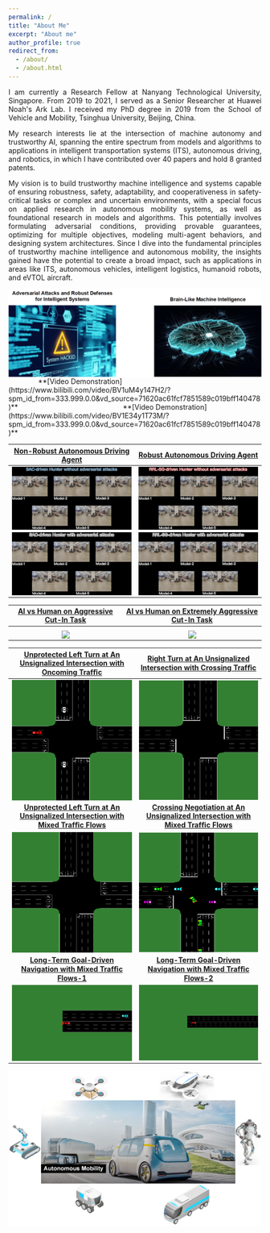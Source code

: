 ```yaml
---
permalink: /
title: "About Me"
excerpt: "About me"
author_profile: true
redirect_from: 
  - /about/
  - /about.html
---
```


<p align="justify">I am currently a Research Fellow at Nanyang Technological University, Singapore.
From 2019 to 2021, I served as a Senior Researcher at Huawei Noah's Ark Lab.
I received my PhD degree in 2019 from the School of Vehicle and Mobility, Tsinghua University, Beijing, China.</p>

<p align="justify">My research interests lie at the intersection of machine autonomy and trustworthy AI, spanning the entire spectrum from models and algorithms to applications in intelligent transportation systems (ITS), autonomous driving, and robotics, in which I have contributed over 40 papers and hold 8 granted patents.</p>

<p align="justify">My vision is to build trustworthy machine intelligence and systems capable of ensuring robustness, safety, adaptability, and cooperativeness in safety-critical tasks or complex and uncertain environments, with a special focus on applied research in autonomous mobility systems, as well as foundational research in models and algorithms. 
This potentially involves formulating adversarial conditions, providing provable guarantees, optimizing for multiple objectives, modeling multi-agent behaviors, and designing system architectures.
Since I dive into the fundamental principles of trustworthy machine intelligence and autonomous mobility, the insights gained have the potential to create a broad impact, such as applications in areas like ITS, autonomous vehicles, intelligent logistics, humanoid robots, and eVTOL aircraft. </p>

<img src="../images/my_AI.png" alt="Adversarial Attacks and Robust Defenses for Intelligent Systems & Brain-Like Machine Intelligence" title="Adversarial Attacks and Robust Defenses for Intelligent Systems & Brain-Like Machine Intelligence" align = "center">
&nbsp;&nbsp;&nbsp;&nbsp;&nbsp;&nbsp;&nbsp;&nbsp;&nbsp;&nbsp;&nbsp;&nbsp;&nbsp;&nbsp;&nbsp;**[Video Demonstration](https://www.bilibili.com/video/BV1uM4y147H2/?spm_id_from=333.999.0.0&vd_source=71620ac61fcf7851589c019bff140478)**
&nbsp;&nbsp;&nbsp;&nbsp;&nbsp;&nbsp;&nbsp;&nbsp;&nbsp;&nbsp;&nbsp;&nbsp;&nbsp;&nbsp;&nbsp;&nbsp;&nbsp;&nbsp;&nbsp;&nbsp;&nbsp;&nbsp;&nbsp;&nbsp;&nbsp;&nbsp;&nbsp;&nbsp;&nbsp;&nbsp;&nbsp;&nbsp;&nbsp;&nbsp;&nbsp;&nbsp;&nbsp;&nbsp;&nbsp;&nbsp;&nbsp;&nbsp;&nbsp;&nbsp;&nbsp;&nbsp;&nbsp;&nbsp;&nbsp;&nbsp;&nbsp;&nbsp;**[Video Demonstration](https://www.bilibili.com/video/BV1E34y1T73M/?spm_id_from=333.999.0.0&vd_source=71620ac61fcf7851589c019bff140478)**

|[Non-Robust Autonomous Driving Agent](https://www.researchgate.net/publication/375974081_Toward_Trustworthy_Decision-Making_for_Autonomous_Vehicles_A_Robust_Reinforcement_Learning_Approach_with_Safety_Guarantees)|[Robust Autonomous Driving Agent](https://www.researchgate.net/publication/375974081_Toward_Trustworthy_Decision-Making_for_Autonomous_Vehicles_A_Robust_Reinforcement_Learning_Approach_with_Safety_Guarantees)|
|:----------------------------:|:----------------------------:|
|<img src="../images/sac.gif" align="middle" width="485"/>|<img src="../images/my.gif" align="middle" width="485"/>|
|<img src="../images/sac_a.gif" align="middle" width="485"/>|<img src="../images/my_a.gif" align="middle" width="485"/>|

|[AI vs Human on Aggressive Cut-In Task](https://www.researchgate.net/publication/374522737_Fear-Neuro-Inspired_Reinforcement_Learning_for_Safe_Autonomous_Driving)|[AI vs Human on Extremely Aggressive Cut-In Task](https://www.researchgate.net/publication/374522737_Fear-Neuro-Inspired_Reinforcement_Learning_for_Safe_Autonomous_Driving)|
|:----------------------------:|:----------------------------:|
|<img src="../images/1.gif" align="middle" width="485"/>|<img src="../images/2.gif" align="middle" width="485"/>|

|[Unprotected Left Turn at An Unsignalized Intersection with Oncoming Trafﬁc](https://www.researchgate.net/publication/374522737_Fear-Neuro-Inspired_Reinforcement_Learning_for_Safe_Autonomous_Driving)|[Right Turn at An Unsignalized Intersection with Crossing Trafﬁc](https://www.researchgate.net/publication/374522737_Fear-Neuro-Inspired_Reinforcement_Learning_for_Safe_Autonomous_Driving)|
|:----------------------------:|:----------------------------:|
|<img src="../images/env-(a).gif" align="middle" width="300"/>|<img src="../images/env-(b).gif" align="middle" width="300"/>|
|**[Unprotected Left Turn at An Unsignalized Intersection with Mixed Trafﬁc Flows](https://www.researchgate.net/publication/374522737_Fear-Neuro-Inspired_Reinforcement_Learning_for_Safe_Autonomous_Driving)**|**[Crossing Negotiation at An Unsignalized Intersection with Mixed Trafﬁc Flows](https://www.researchgate.net/publication/374522737_Fear-Neuro-Inspired_Reinforcement_Learning_for_Safe_Autonomous_Driving)**|
|<img src="../images/env-(c).gif" align="middle" width="300"/>|<img src="../images/env-(d).gif" align="middle" width="300"/>|
|**[Long-Term Goal-Driven Navigation with Mixed Trafﬁc Flows-1](https://www.researchgate.net/publication/374522737_Fear-Neuro-Inspired_Reinforcement_Learning_for_Safe_Autonomous_Driving)**|**[Long-Term Goal-Driven Navigation with Mixed Trafﬁc Flows-2](https://www.researchgate.net/publication/374522737_Fear-Neuro-Inspired_Reinforcement_Learning_for_Safe_Autonomous_Driving)**|
|<img src="../images/env-(e)-1.gif" align="middle" width="485"/>|<img src="../images/env-(e)-2.gif" align="middle" width="485"/>|

<img src="../images/Autonomous-Mobility.png" alt="Autonomous Mobility" title="Autonomous Mobility" align = "center">


